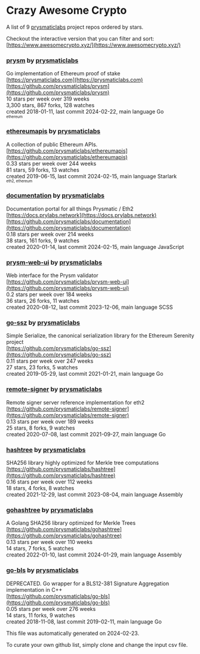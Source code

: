 # Crazy Awesome Crypto
A list of 9 [prysmaticlabs](https://github.com/prysmaticlabs) project repos ordered by stars.  

Checkout the interactive version that you can filter and sort: 
[https://www.awesomecrypto.xyz/](https://www.awesomecrypto.xyz/)  


### [prysm](https://github.com/prysmaticlabs/prysm) by [prysmaticlabs](https://github.com/prysmaticlabs)  
Go implementation of Ethereum proof of stake  
[https://prysmaticlabs.com](https://prysmaticlabs.com)  
[https://github.com/prysmaticlabs/prysm](https://github.com/prysmaticlabs/prysm)  
10 stars per week over 319 weeks  
3,300 stars, 867 forks, 128 watches  
created 2018-01-11, last commit 2024-02-22, main language Go  
<sub><sup>ethereum</sup></sub>


### [ethereumapis](https://github.com/prysmaticlabs/ethereumapis) by [prysmaticlabs](https://github.com/prysmaticlabs)  
A collection of public Ethereum APIs.  
[https://github.com/prysmaticlabs/ethereumapis](https://github.com/prysmaticlabs/ethereumapis)  
0.33 stars per week over 244 weeks  
81 stars, 59 forks, 13 watches  
created 2019-06-15, last commit 2024-02-15, main language Starlark  
<sub><sup>eth2, ethereum</sup></sub>


### [documentation](https://github.com/prysmaticlabs/documentation) by [prysmaticlabs](https://github.com/prysmaticlabs)  
Documentation portal for all things Prysmatic / Eth2  
[https://docs.prylabs.network](https://docs.prylabs.network)  
[https://github.com/prysmaticlabs/documentation](https://github.com/prysmaticlabs/documentation)  
0.18 stars per week over 214 weeks  
38 stars, 161 forks, 9 watches  
created 2020-01-14, last commit 2024-02-15, main language JavaScript  


### [prysm-web-ui](https://github.com/prysmaticlabs/prysm-web-ui) by [prysmaticlabs](https://github.com/prysmaticlabs)  
Web interface for the Prysm validator  
[https://github.com/prysmaticlabs/prysm-web-ui](https://github.com/prysmaticlabs/prysm-web-ui)  
0.2 stars per week over 184 weeks  
36 stars, 26 forks, 11 watches  
created 2020-08-12, last commit 2023-12-06, main language SCSS  


### [go-ssz](https://github.com/prysmaticlabs/go-ssz) by [prysmaticlabs](https://github.com/prysmaticlabs)  
Simple Serialize, the canonical serialization library for the Ethereum Serenity project  
[https://github.com/prysmaticlabs/go-ssz](https://github.com/prysmaticlabs/go-ssz)  
0.11 stars per week over 247 weeks  
27 stars, 23 forks, 5 watches  
created 2019-05-29, last commit 2021-01-21, main language Go  


### [remote-signer](https://github.com/prysmaticlabs/remote-signer) by [prysmaticlabs](https://github.com/prysmaticlabs)  
Remote signer server reference implementation for eth2  
[https://github.com/prysmaticlabs/remote-signer](https://github.com/prysmaticlabs/remote-signer)  
0.13 stars per week over 189 weeks  
25 stars, 8 forks, 9 watches  
created 2020-07-08, last commit 2021-09-27, main language Go  


### [hashtree](https://github.com/prysmaticlabs/hashtree) by [prysmaticlabs](https://github.com/prysmaticlabs)  
SHA256 library highly optimized for Merkle tree computations  
[https://github.com/prysmaticlabs/hashtree](https://github.com/prysmaticlabs/hashtree)  
0.16 stars per week over 112 weeks  
18 stars, 4 forks, 8 watches  
created 2021-12-29, last commit 2023-08-04, main language Assembly  


### [gohashtree](https://github.com/prysmaticlabs/gohashtree) by [prysmaticlabs](https://github.com/prysmaticlabs)  
A Golang  SHA256 library optimized for Merkle Trees  
[https://github.com/prysmaticlabs/gohashtree](https://github.com/prysmaticlabs/gohashtree)  
0.13 stars per week over 110 weeks  
14 stars, 7 forks, 5 watches  
created 2022-01-10, last commit 2024-01-29, main language Assembly  


### [go-bls](https://github.com/prysmaticlabs/go-bls) by [prysmaticlabs](https://github.com/prysmaticlabs)  
DEPRECATED. Go wrapper for a BLS12-381 Signature Aggregation implementation in C++  
[https://github.com/prysmaticlabs/go-bls](https://github.com/prysmaticlabs/go-bls)  
0.05 stars per week over 276 weeks  
14 stars, 11 forks, 9 watches  
created 2018-11-08, last commit 2019-02-11, main language Go  


This file was automatically generated on 2024-02-23.  

To curate your own github list, simply clone and change the input csv file.  
